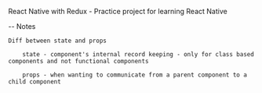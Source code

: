 React Native with Redux - Practice project for learning React Native

-- Notes

    Diff between state and props
    
        state - component's internal record keeping - only for class based components and not functional components

        props - when wanting to communicate from a parent component to a child component

